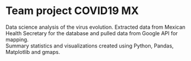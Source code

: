 # Team project COVID19 MX
Data science analysis of the virus evolution.
Extracted data from Mexican Health Secretary for the database and pulled data from Google API for mapping.  
Summary statistics and visualizations created using Python, Pandas, Matplotlib and gmaps. 
